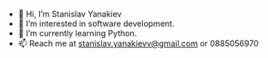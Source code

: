 - 👋 Hi, I’m Stanislav Yanakiev
- 👀 I’m interested in software development.
- 🌱 I’m currently learning Python.
- 📫 Reach me at stanislav.yanakievv@gmail.com or 0885056970
